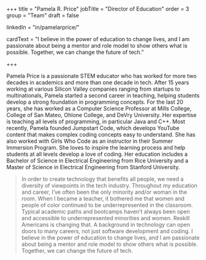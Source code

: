 +++
title = "Pamela R. Price"
jobTitle = "Director of Education"
order = 3
group = "Team"
draft = false

linkedIn = "in/pamelarprice/"




cardText = "I believe in the power of education to change lives, and I am passionate about being a mentor and role model to show others what is possible. Together, we can change the future of tech."

+++

Pamela Price is a passionate STEM educator who has worked for more two decades in academics and more than one decade in tech. After 15 years working at various Silicon Valley companies ranging from startups to multinationals, Pamela started a second career in teaching, helping students develop a strong foundation in programming concepts. For the last 20 years, she has worked as a Computer Science Professor at Mills College, College of San Mateo, Ohlone College, and DeVry University. Her expertise is teaching all levels of programming, in particular Java and C++. Most recently, Pamela founded Jumpstart Code, which develops YouTube content that makes complex coding concepts easy to understand. She has also worked with Girls Who Code as an instructor in their Summer Immersion Program. She loves to inspire the learning process and help students at all levels develop a love of coding. Her education includes a Bachelor of Science in Electrical Engineering from Rice University and a Master of Science in Electrical Engineering from Stanford University.

> In order to create technology that benefits all people, we need a diversity of viewpoints in the tech industry. Throughout my education and career, I’ve often been the only minority and/or woman in the room. When I became a teacher, it bothered me that women and people of color continued to be underrepresented in the classroom. Typical academic paths and bootcamps haven’t always been open and accessible to underrepresented minorities and women. Reskill Americans is changing that. A background in technology can open doors to many careers, not just software development and coding. I believe in the power of education to change lives, and I am passionate about being a mentor and role model to show others what is possible. Together, we can change the future of tech. 

